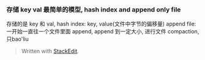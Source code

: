 ### 存储 key val 最简单的模型, hash index and append only file
存储的是 key 和 val, 
hash index: key, value(文件中字节的偏移量)
append file: 一开始一直往一个文件里面 append, append 到一定大小, 进行文件 compaction, 只bao'liu


> Written with [StackEdit](https://stackedit.io/).
<!--stackedit_data:
eyJoaXN0b3J5IjpbLTc5MTg5MzYxN119
-->
